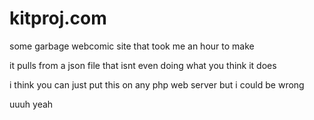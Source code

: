 # kitproj.com
some garbage webcomic site that took me an hour to make

it pulls from a json file that isnt even doing what you think it does

i think you can just put this on any php web server but i could be wrong


uuuh yeah
